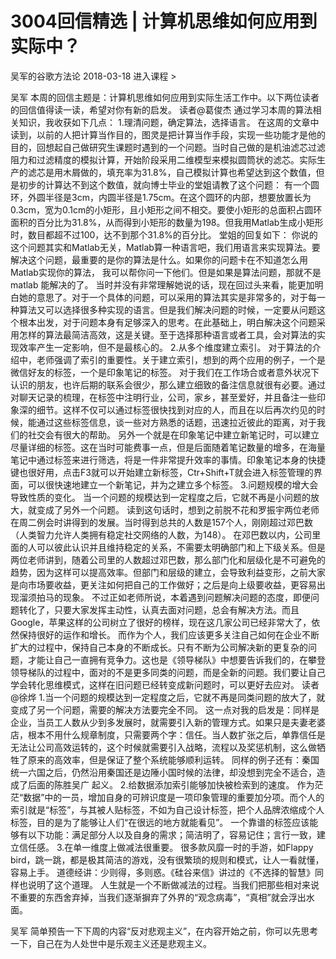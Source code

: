 # 3004回信精选 | 计算机思维如何应用到实际中？


吴军的谷歌方法论
2018-03-18
进入课程 >

吴军
本周的回信主题是：计算机思维如何应用到实际生活工作中。以下两位读者的回信值得读一读，希望对你有新的启发。
读者@葛俊杰
通过学习本周的算法相关知识，我收获如下几点：
1.理清问题，确定算法，选择语言。
在这周的文章中读到，以前的人把计算当作目的，图灵是把计算当作手段，实现一些功能才是他的目的，回想起自己做研究生课题时遇到的一个问题。当时自己做的是机油滤芯过滤阻力和过滤精度的模拟计算，开始阶段采用二维模型来模拟圆筒状的滤芯。实际生产的滤芯是用木屑做的，填充率为31.8%，自己模拟计算也希望达到这个数值，但是初步的计算达不到这个数值，就向博士毕业的堂姐请教了这个问题：
有一个圆环，外圆半径是3cm，内圆半径是1.75cm。在这个圆环的内部，想要放置长为0.3cm，宽为0.1cm的小矩形，且小矩形之间不相交。要使小矩形的总面积占圆环面积的百分比为31.8%，从而得到小矩形的数量为198。但我用Matlab生成小矩形时，数目都超不过100，达不到那个31.8%的百分比。
堂姐的回复如下：
你说的这个问题其实和Matlab无关，Matlab算一种语言吧，我们用语言来实现算法。要解决这个问题，最重要的是你的算法是什么。如果你的问题卡在不知道怎么用Matlab实现你的算法， 我可以帮你问一下他们。但是如果是算法问题，那就不是matlab 能解决的了。
当时并没有非常理解她说的话，现在回过头来看，能更加明白她的意思了。对于一个具体的问题，可以采用的算法其实是非常多的，对于每一种算法又可以选择很多种实现的语言。但是我们解决问题的时候，一定要从问题这个根本出发，对于问题本身有足够深入的思考。在此基础上，明白解决这个问题采用怎样的算法最简洁高效，这是关键。至于选择那种语言或者工具，会对算法的实现效率产生一定影响，但不是最核心的。
2.从多个维度建立索引。
对于算法的介绍中，老师强调了索引的重要性。关于建立索引，想到的两个应用的例子，一个是微信好友的标签，一个是印象笔记的标签。
对于我们在工作场合或者意外状况下认识的朋友，也许后期的联系会很少，那么建立细致的备注信息就很有必要。通过对聊天记录的梳理，在标签中注明行业，公司，家乡，甚至爱好，并且备注一些印象深的细节。这样不仅可以通过标签很快找到对应的人，而且在以后再次约见的时候，能通过这些标签信息，谈一些对方熟悉的话题，迅速拉近彼此的距离，对于我们的社交会有很大的帮助。
另外一个就是在印象笔记中建立新笔记时，可以建立尽量详细的标签。这在当时可能费事一点，但是后面随着笔记数量的增多，在海量笔记中通过标签来进行筛选，将是一件非常提升效率的事情。印象笔记本身的快捷键也很好用，点击F3就可以开始建立新标签，Ctr+Shift+T就会进入标签管理的界面，可以很快速地建立一个新笔记，并为之建立多个标签。
3.问题规模的增大会导致性质的变化。
当一个问题的规模达到一定程度之后，它就不再是小问题的放大，就变成了另外一个问题。
读到这句话时，想到之前脱不花和罗振宇两位老师在周二例会时讲得到的发展。当时得到总共的人数是157个人，刚刚超过邓巴数（人类智力允许人类拥有稳定社交网络的人数，为148）。
在邓巴数以内，公司里面的人可以彼此认识并且维持稳定的关系，不需要太明确部门和上下级关系。但是两位老师讲到，随着公司里的人数超过邓巴数，那么部门化和层级化是不可避免的趋势，因为这样可以提高效率。但部门和层级的建立，会导致利益变形，之前大家是向市场要收益，更关注如何把自己的工作做好；之后是向上级要收益，更容易出现溜须拍马的现象。
不过正如老师所说，本着遇到问题解决问题的态度，即便问题转化了，只要大家发挥主动性，认真去面对问题，总会有解决方法。而且Google，苹果这样的公司树立了很好的榜样，现在这几家公司已经非常大了，依然保持很好的运作和增长。
而作为个人，我们应该更多关注自己如何在企业不断扩大的过程中，保持自己本身的不断成长。只有不断为公司解决新的更复杂的问题，才能让自己一直拥有竞争力。这也是《领导梯队》中想要告诉我们的，在攀登领导梯队的过程中，面对的不是更多同类的问题，而是全新的问题。我们要让自己学会转化思维模式，这样在旧问题已经转变成新问题时，可以更好去应对。
读者@徐烨
1.当一个问题的规模达到一定程度之后，它就不再是同类问题的放大了，就变成了另一个问题，需要的解决方法要完全不同。
这一点对我的启发是：同样是企业，当员工人数从少到多发展时，就需要引入新的管理方式。如果只是夫妻老婆店，根本不用什么规章制度，只需要两个字：信任。当人数扩张之后，单靠信任是无法让公司高效运转的，这个时候就需要引入战略，流程以及奖惩机制，这么做牺牲了原来的高效率，但是保证了整个系统能够顺利运转。
同样的例子还有：秦国统一六国之后，仍然沿用秦国还是边陲小国时候的法律，却没想到完全不适合，造成了后面的陈胜吴广 起义。
2.给数据添加索引能够加快被检索到的速度。
作为茫茫“数据”中的一员，增加自身的可辨识度是一项印象管理的重要加分项。而个人的索引就是“标签”，与其被人贴标签，不如为自己设计标签，把个人品牌浓缩成个人标签，目的是为了能够让人们“在很远的地方就能看见”。
一个靠谱的标签应该能够有以下功能：满足部分人以及自身的需求；简洁明了，容易记住；言行一致，建立信任感。
3.在单一维度上做减法很重要。
很多款风靡一时的手游，如Flappy bird，跳一跳，都是极其简洁的游戏，没有很繁琐的规则和模式，让人一看就懂，容易上手。
道德经讲：少则得，多则惑。《硅谷来信》讲过的《不选择的智慧》同样也说明了这个道理。
人生就是一个不断做减法的过程。当我们把那些相对来说不重要的东西舍弃掉，当我们逐渐摒弃了外界的“观念病毒”，“真相”就会浮出水面。

吴军
简单预告一下下周的内容“反对悲观主义”，在内容开始之前，你可以先思考一下，自己在为人处世中是乐观主义还是悲观主义。
